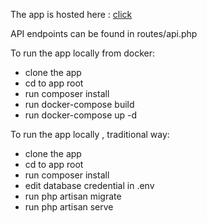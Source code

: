 <p>The app is hosted here : <a href="http://evident-bd.herokuapp.com/">click</a> </p>

<p>API endpoints can be found in routes/api.php</p>

<p>To run the app locally from docker:
<ul>
	<li>clone the app</li>
	<li>cd to app root</li>
	<li>run composer install</li>
	<li>run docker-compose build</li>
	<li>run docker-compose up -d</li>
</ul>
</p>

<p>To run the app locally , traditional way:
<ul>
	<li>clone the app</li>
	<li>cd to app root</li>
	<li>run composer install</li>
	<li>edit database credential in .env</li>
	<li>run php artisan migrate</li>
	<li>run php artisan serve</li>
</ul>
</p>

